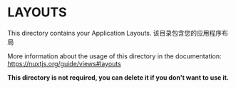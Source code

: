 # LAYOUTS

This directory contains your Application Layouts.
该目录包含您的应用程序布局

More information about the usage of this directory in the documentation:
https://nuxtjs.org/guide/views#layouts

**This directory is not required, you can delete it if you don't want to use it.**

